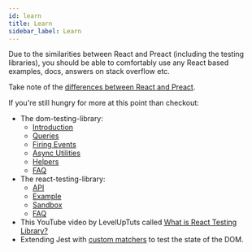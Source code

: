 ```yaml
---
id: learn
title: Learn
sidebar_label: Learn
---
```


Due to the similarities between React and Preact (including the testing
libraries), you should be able to comfortably use any React based examples,
docs, answers on stack overflow etc.

Take note of the
[differences between React and Preact](https://preactjs.com/guide/v10/differences-to-react).

If you're still hungry for more at this point than checkout:

- The dom-testing-library:
  - [Introduction](../intro.md)
  - [Queries](../dom-testing-library/api-queries)
  - [Firing Events](../universal-api-events)
  - [Async Utilities](../dom-testing-library/api-async.md)
  - [Helpers](../dom-testing-library/api-helpers)
  - [FAQ](../dom-testing-library/faq.md)
- The react-testing-library:
  - [API](../react-testing-library/api.md)
  - [Example](../react-testing-library/example-intro.md)
  - [Sandbox](https://codesandbox.io/s/github/kentcdodds/react-testing-library-examples)
  - [FAQ](../react-testing-library/faq.md)
- This YouTube video by LevelUpTuts called
  [What is React Testing Library?](https://youtu.be/JKOwJUM4_RM)
- Extending Jest with
  [custom matchers](https://github.com/testing-library/jest-dom) to test the
  state of the DOM.
